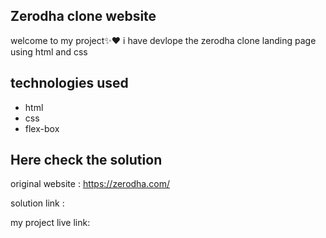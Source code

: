 ## Zerodha clone website

welcome to my project✨❤
i have devlope the zerodha clone landing page using html and css

## technologies used

- html
- css
- flex-box

## Here check the solution

original website : https://zerodha.com/

solution link :

my project live link:
